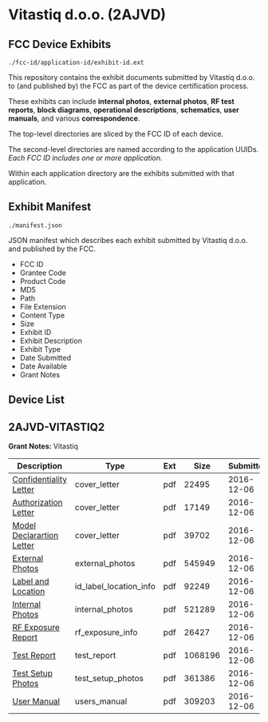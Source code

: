 # Vitastiq d.o.o. (2AJVD)
## FCC Device Exhibits

```
./fcc-id/application-id/exhibit-id.ext
```

This repository contains the exhibit documents submitted by Vitastiq d.o.o. to (and published by) the FCC as part of the device certification process.

These exhibits can include **internal photos**, **external photos**, **RF test reports**, **block diagrams**, **operational descriptions**, **schematics**, **user manuals**, and various **correspondence**.

The top-level directories are sliced by the FCC ID of each device.

The second-level directories are named according to the application UUIDs. *Each FCC ID includes one or more application.*

Within each application directory are the exhibits submitted with that application. 

## Exhibit Manifest

```
./manifest.json
```

JSON manifest which describes each exhibit submitted by Vitastiq d.o.o. and published by the FCC.

- FCC ID
- Grantee Code
- Product Code
- MD5
- Path
- File Extension
- Content Type
- Size
- Exhibit ID
- Exhibit Description
- Exhibit Type
- Date Submitted
- Date Available
- Grant Notes

## Device List
## 2AJVD-VITASTIQ2
**Grant Notes:** Vitastiq

| Description | Type | Ext | Size | Submitted | Available |
| ----------- | ---- | --- | ---- | --------- | --------- |
| [Confidentiality Letter](2AJVD-VITASTIQ2/b774f81a2ad4819f8c7bd3d47f18cbaa/3219842.pdf) | cover_letter | pdf | 22495 | 2016-12-06 | 2016-12-06 |
| [Authorization Letter](2AJVD-VITASTIQ2/b774f81a2ad4819f8c7bd3d47f18cbaa/3219843.pdf) | cover_letter | pdf | 17149 | 2016-12-06 | 2016-12-06 |
| [Model Declarartion Letter](2AJVD-VITASTIQ2/b774f81a2ad4819f8c7bd3d47f18cbaa/3219844.pdf) | cover_letter | pdf | 39702 | 2016-12-06 | 2016-12-06 |
| [External Photos](2AJVD-VITASTIQ2/b774f81a2ad4819f8c7bd3d47f18cbaa/3219838.pdf) | external_photos | pdf | 545949 | 2016-12-06 | 2016-12-06 |
| [Label and Location](2AJVD-VITASTIQ2/b774f81a2ad4819f8c7bd3d47f18cbaa/3219845.pdf) | id_label_location_info | pdf | 92249 | 2016-12-06 | 2016-12-06 |
| [Internal Photos](2AJVD-VITASTIQ2/b774f81a2ad4819f8c7bd3d47f18cbaa/3219839.pdf) | internal_photos | pdf | 521289 | 2016-12-06 | 2016-12-06 |
| [RF Exposure Report](2AJVD-VITASTIQ2/b774f81a2ad4819f8c7bd3d47f18cbaa/3219847.pdf) | rf_exposure_info | pdf | 26427 | 2016-12-06 | 2016-12-06 |
| [Test Report](2AJVD-VITASTIQ2/b774f81a2ad4819f8c7bd3d47f18cbaa/3219846.pdf) | test_report | pdf | 1068196 | 2016-12-06 | 2016-12-06 |
| [Test Setup Photos](2AJVD-VITASTIQ2/b774f81a2ad4819f8c7bd3d47f18cbaa/3219840.pdf) | test_setup_photos | pdf | 361386 | 2016-12-06 | 2016-12-06 |
| [User Manual](2AJVD-VITASTIQ2/b774f81a2ad4819f8c7bd3d47f18cbaa/3219841.pdf) | users_manual | pdf | 309203 | 2016-12-06 | 2016-12-06 |

